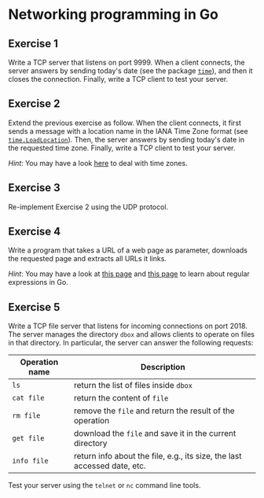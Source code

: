 # Networking programming in Go

## Exercise 1
Write a TCP server that listens on port 9999. When a client connects, the server
answers by sending today's date (see the package [`time`](https://pkg.go.dev/time)), and then it closes the
connection. Finally, write a TCP client to test your server.

## Exercise 2
Extend the previous exercise as follow.  When the client connects, it first
sends a message with a location name in the IANA Time Zone format (see [`time.LoadLocation`](https://pkg.go.dev/time@go1.21.3#LoadLocation)).  Then, the server answers by sending today's date in the requested time zone.
Finally, write a TCP client to test your server.

*Hint*: You may have a look [here](https://reintech.io/blog/an-introduction-to-gos-time-tzdata-package-time-zone-data) to deal with time zones.

## Exercise 3
Re-implement Exercise 2 using the UDP protocol.

## Exercise 4
Write a program that takes a URL of a web page as parameter, downloads the
requested page and extracts all URLs it links.

*Hint*: You may have a look at [this page](https://blog.logrocket.com/deep-dive-regular-expressions-golang/) and [this page](https://yourbasic.org/golang/regexp-cheat-sheet/) to learn about regular expressions in Go.

## Exercise 5
Write a TCP file server that listens for incoming connections on port 2018. The
server manages the directory `dbox` and allows clients to operate on files in
that directory.  In particular, the server can answer the following requests:

| Operation name | Description                                                              |
|----------------|--------------------------------------------------------------------------|
| `ls`           | return the list of files inside `dbox`                                   |
| `cat file`     | return the content of `file`                                             |
| `rm file`      | remove the `file` and return the result of the operation                 |
| `get file`     | download the `file` and save it in the current directory                 |
| `info file`    | return info about the file, e.g., its size, the last accessed date, etc. |


Test your server using the `telnet` or `nc` command line tools.